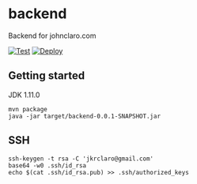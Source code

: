 # backend
Backend for johnclaro.com

[![Test](https://github.com/johnclaro/backend/actions/workflows/test.yml/badge.svg)](https://github.com/johnclaro/backend/actions/workflows/test.yml) [![Deploy](https://github.com/johnclaro/backend/actions/workflows/deploy.yml/badge.svg)](https://github.com/johnclaro/backend/actions/workflows/deploy.yml)



## Getting started

JDK 1.11.0
```bash-session
mvn package
java -jar target/backend-0.0.1-SNAPSHOT.jar
```


## SSH
```bash-session
ssh-keygen -t rsa -C 'jkrclaro@gmail.com'
base64 -w0 .ssh/id_rsa
echo $(cat .ssh/id_rsa.pub) >> .ssh/authorized_keys
```